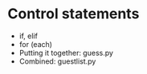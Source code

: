 # Control statements
* if, elif
* for (each)
* Putting it together: guess.py
* Combined: guestlist.py